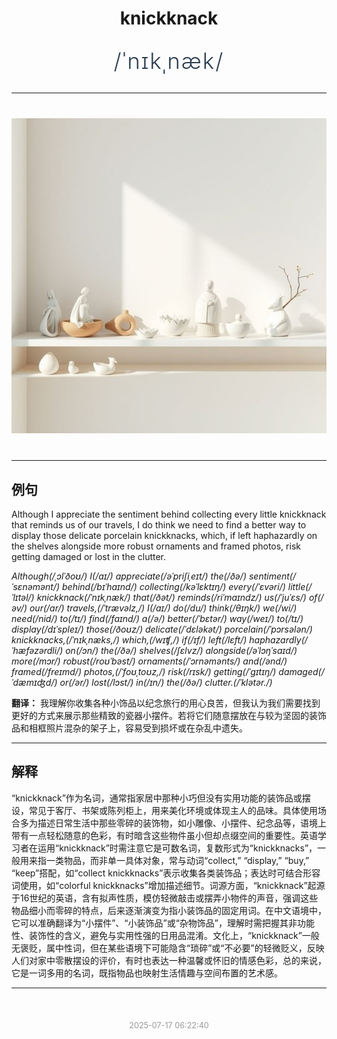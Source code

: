 <div align="center">

# knickknack

<div style="margin: 30px 0;">
<h1 style="font-size: 2.5em; font-weight: 300; letter-spacing: 2px; margin: 0; color: #2c3e50;">
/ˈnɪkˌnæk/
</h1>
</div>

</div>

---

<div align="center" style="margin: 40px 0;">

![knickknack](images/knickknack.png)

</div>

---

## 例句

Although I appreciate the sentiment behind collecting every little knickknack that reminds us of our travels, I do think we need to find a better way to display those delicate porcelain knickknacks, which, if left haphazardly on the shelves alongside more robust ornaments and framed photos, risk getting damaged or lost in the clutter.

*Although(/ˌɔlˈðoʊ/) I(/aɪ/) appreciate(/əˈpriʃiˌeɪt/) the(/ðə/) sentiment(/ˈsɛnəmənt/) behind(/bɪˈhaɪnd/) collecting(/kəˈlɛktɪŋ/) every(/ˈɛvəri/) little(/ˈlɪtəl/) knickknack(/ˈnɪkˌnæk/) that(/ðət/) reminds(/riˈmaɪndz/) us(/ˈjuˈɛs/) of(/əv/) our(/ɑr/) travels,(/ˈtrævəlz,/) I(/aɪ/) do(/du/) think(/θɪŋk/) we(/wi/) need(/nid/) to(/tɪ/) find(/faɪnd/) a(/ə/) better(/ˈbɛtər/) way(/weɪ/) to(/tɪ/) display(/dɪˈspleɪ/) those(/ðoʊz/) delicate(/ˈdɛləkət/) porcelain(/ˈpɔrsələn/) knickknacks,(/ˈnɪkˌnæks,/) which,(/wɪʧ,/) if(/ɪf/) left(/lɛft/) haphazardly(/ˈhæfəzərdli/) on(/ɔn/) the(/ðə/) shelves(/ʃɛlvz/) alongside(/əˈlɔŋˈsaɪd/) more(/mɔr/) robust(/roʊˈbəst/) ornaments(/ˈɔrnəmənts/) and(/ənd/) framed(/freɪmd/) photos,(/ˈfoʊˌtoʊz,/) risk(/rɪsk/) getting(/ˈgɪtɪŋ/) damaged(/ˈdæmɪʤd/) or(/ər/) lost(/lɔst/) in(/ɪn/) the(/ðə/) clutter.(/ˈklətər./)*

**翻译：** 我理解你收集各种小饰品以纪念旅行的用心良苦，但我认为我们需要找到更好的方式来展示那些精致的瓷器小摆件。若将它们随意摆放在与较为坚固的装饰品和相框照片混杂的架子上，容易受到损坏或在杂乱中遗失。

---

## 解释

“knickknack”作为名词，通常指家居中那种小巧但没有实用功能的装饰品或摆设，常见于客厅、书架或陈列柜上，用来美化环境或体现主人的品味。具体使用场合多为描述日常生活中那些零碎的装饰物，如小雕像、小摆件、纪念品等，语境上带有一点轻松随意的色彩，有时暗含这些物件虽小但却点缀空间的重要性。英语学习者在运用“knickknack”时需注意它是可数名词，复数形式为“knickknacks”，一般用来指一类物品，而非单一具体对象，常与动词“collect,” “display,” “buy,” “keep”搭配，如“collect knickknacks”表示收集各类装饰品；表达时可结合形容词使用，如“colorful knickknacks”增加描述细节。词源方面，“knickknack”起源于16世纪的英语，含有拟声性质，模仿轻微敲击或摆弄小物件的声音，强调这些物品细小而零碎的特点，后来逐渐演变为指小装饰品的固定用词。在中文语境中，它可以准确翻译为“小摆件”、“小装饰品”或“杂物饰品”，理解时需把握其非功能性、装饰性的含义，避免与实用性强的日用品混淆。文化上，“knickknack”一般无褒贬，属中性词，但在某些语境下可能隐含“琐碎”或“不必要”的轻微贬义，反映人们对家中零散摆设的评价，有时也表达一种温馨或怀旧的情感色彩，总的来说，它是一词多用的名词，既指物品也映射生活情趣与空间布置的艺术感。


---

<div align="center" style="margin-top: 50px;">
<small style="color: #999; font-size: 0.9em;">2025-07-17 06:22:40</small>
</div>
